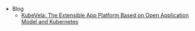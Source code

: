 - Blog
    - [KubeVela: The Extensible App Platform Based on Open Application Model and Kubernetes](/blog/en/kubevela-the-extensible-app-platform-based-on-open-application-model-and-kubernetes.md)
